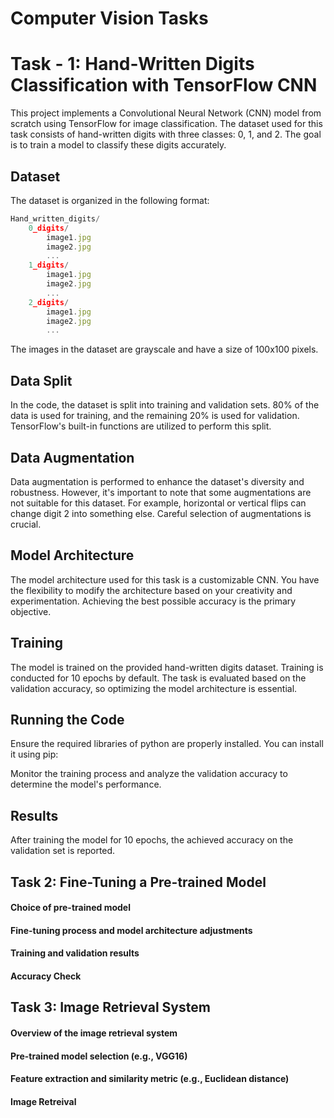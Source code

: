 # Computer Vision Tasks

# Task - 1: Hand-Written Digits Classification with TensorFlow CNN
This project implements a Convolutional Neural Network (CNN) model from scratch using TensorFlow for image classification. The dataset used for this task consists of hand-written digits with three classes: 0, 1, and 2. The goal is to train a model to classify these digits accurately.

## Dataset
The dataset is organized in the following format:

```javascript
Hand_written_digits/
    0_digits/
        image1.jpg
        image2.jpg
        ...
    1_digits/
        image1.jpg
        image2.jpg
        ...
    2_digits/
        image1.jpg
        image2.jpg
        ...
```
The images in the dataset are grayscale and have a size of 100x100 pixels.

## Data Split
In the code, the dataset is split into training and validation sets. 80% of the data is used for training, and the remaining 20% is used for validation. TensorFlow's built-in functions are utilized to perform this split.

## Data Augmentation
Data augmentation is performed to enhance the dataset's diversity and robustness. However, it's important to note that some augmentations are not suitable for this dataset. For example, horizontal or vertical flips can change digit 2 into something else. Careful selection of augmentations is crucial.

## Model Architecture
The model architecture used for this task is a customizable CNN. You have the flexibility to modify the architecture based on your creativity and experimentation. Achieving the best possible accuracy is the primary objective.

## Training
The model is trained on the provided hand-written digits dataset. Training is conducted for 10 epochs by default. The task is evaluated based on the validation accuracy, so optimizing the model architecture is essential.

## Running the Code
Ensure the required libraries of python are properly installed. You can install it using pip:

Monitor the training process and analyze the validation accuracy to determine the model's performance.

## Results
After training the model for 10 epochs, the achieved accuracy on the validation set is reported. 


## Task 2: Fine-Tuning a Pre-trained Model
#### Choice of pre-trained model
#### Fine-tuning process and model architecture adjustments
#### Training and validation results
#### Accuracy Check

## Task 3: Image Retrieval System
#### Overview of the image retrieval system
#### Pre-trained model selection (e.g., VGG16)
#### Feature extraction and similarity metric (e.g., Euclidean distance)
#### Image Retreival
